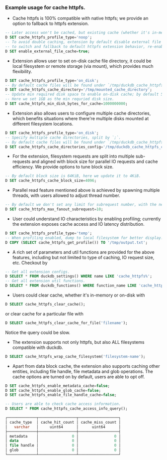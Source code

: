### Example usage for cache httpfs.

- Cache httpfs is 100% compatible with native httpfs; we provide an option to fallback to httpfs extension.
```sql
-- Later access won't be cached, but existing cache (whether it's in-memory or on-disk) will be kept.
D SET cache_httpfs_profile_type='noop';
-- To avoid double caching, extension by default disable external file cache;
-- to switch and fallback to default httpfs extension behavior, re-enable external cache.
D SET enable_external_file_cache=true;
```

- Extension allows user to set on-disk cache file directory, it could be local filesystem or remote storage (via mount), which provides much flexibility.
```sql
D SET cache_httpfs_profile_type='on_disk';
-- By default cache files will be found under `/tmp/duckdb_cache_httpfs_cache`.
D SET cache_httpfs_cache_directory='/tmp/mounted_cache_directory';
-- Update min required disk space to enable on-disk cache; by default 5% of disk space is required.
-- Here we set 1GB as the min requried disk size.
D SET cache_httpfs_min_disk_bytes_for_cache=1000000000;
```

- Extension also allows users to configure multiple cache directories, which benefits situations where there're multiple disks mounted at different filesystem locations.
```sql
D SET cache_httpfs_profile_type='on_disk';
-- Specify multiple cache directories, split by `;`.
-- By default cache files will be found under `/tmp/duckdb_cache_httpfs_cache`.
D SET cache_httpfs_cache_directories_config='/tmp/duckdb_cache_httpfs_cache_1;/tmp/duckdb_cache_httpfs_cache_2';
```

- For the extension, filesystem requests are split into multiple sub-requests and aligned with block size for parallel IO requests and cache efficiency.
We provide options to tune block size.
```sql
-- By default block size is 64KiB, here we update it to 4KiB.
D SET cache_httpfs_cache_block_size=4096;
```

- Parallel read feature mentioned above is achieved by spawning multiple threads, with users allowed to adjust thread number.
```sql
-- By default we don't set any limit for subrequest number, with the new setting 10 requests will be performed at the same time.
D SET cache_httpfs_max_fanout_subrequest=10;
```

- User could understand IO characteristics by enabling profiling; currently the extension exposes cache access and IO latency distribution.
```sql
D SET cache_httpfs_profile_type='temp';
-- When profiling enabled, dump to local filesystem for better display.
D COPY (SELECT cache_httpfs_get_profile()) TO '/tmp/output.txt';
```

- A rich set of parameters and util functions are provided for the above features, including but not limited to type of caching, IO request size, etc.
Checkout by
```sql
-- Get all extension configs.
D SELECT * FROM duckdb_settings() WHERE name LIKE 'cache_httpfs%';
-- Get all extension util functions.
D SELECT * FROM duckdb_functions() WHERE function_name LIKE 'cache_httpfs%';
```

- Users could clear cache, whether it's in-memory or on-disk with
```sql
D SELECT cache_httpfs_clear_cache();
```
or clear cache for a particular file with
```sql
D SELECT cache_httpfs_clear_cache_for_file('filename');
```
Notice the query could be slow.

- The extension supports not only httpfs, but also ALL filesystems compatible with duckdb.
```sql
D SELECT cache_httpfs_wrap_cache_filesystem('filesystem-name');
```

- Apart from data block cache, the extension also supports caching other entities, including file handle, file metadata and glob operations. The cache options are turned on by default, users are able to opt off.
```sql
D SET cache_httpfs_enable_metadata_cache=false;
D SET cache_httpfs_enable_glob_cache=false;
D SET cache_httpfs_enable_file_handle_cache=false;

-- Users are able to check cache access information.
D SELECT * FROM cache_httpfs_cache_access_info_query();

┌─────────────┬─────────────────┬──────────────────┐
│ cache_type  │ cache_hit_count │ cache_miss_count │
│   varchar   │     uint64      │      uint64      │
├─────────────┼─────────────────┼──────────────────┤
│ metadata    │               0 │                0 │
│ data        │               0 │                0 │
│ file handle │               0 │                0 │
│ glob        │               0 │                0 │
└─────────────┴─────────────────┴──────────────────┘
```

